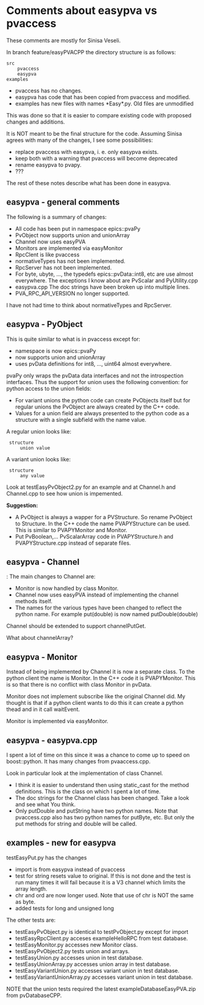 Comments about easypva vs pvaccess
=================================

These comments are mostly for Sinisa Veseli.

In branch feature/easyPVACPP the directory structure is as follows:

    src
        pvaccess
        easypva
    examples

* pvaccess has no changes.
* easypva has code that has been copied from pvaccess and modified.
* examples has new files with names \*Easy\*.py. Old files are unmodified

This was done so that it is easier to compare existing code with
proposed changes and additions.

It is NOT meant to be the final structure for the code.
Assuming Sinisa agrees with many of the changes, I see some possibilities:

* replace pvaccess with easypva, i. e. only easypva exists.
* keep both with a warning that pvaccess will become deprecated
* rename easypva to pvapy.
* ???

The rest of these notes describe what has been done in easypva.

easypva - general comments
-------

The following is a summary of changes:

* All code has been put in namespace epics::pvaPy
* PvObject now supports union and unionArray
* Channel now uses easyPVA
* Monitors are implemented via easyMonitor
* RpcClent is like pvaccess
* normativeTypes has not been implemented.
* RpcServer has not been implemented.
* For byte, ubyte, ..., the typedefs epics::pvData::int8, etc are use almost
everywhere.
The exceptions I know about are PvScalar and PyUtility.cpp
* easypva.cpp The doc strings have been broken up into multiple lines.
* PVA_RPC_API_VERSION no longer supported.

I have not had time to think about normativeTypes and RpcServer.


easypva - PyObject
------------------

This is quite similar to what is in pvaccess except for:

* namespace is now epics::pvaPy
* now supports union and unionArray
* uses pvData definitions for int8, ..., uint64 almost everywhere.

pvaPy only wraps the pvData data interfaces and not
the introspection interfaces.
Thus the support for union uses the following convention:
for python access to the union fields:

* For variant unions the python code can create PvObjects itself
but for regular unions the PvObject are always created by the C++ code.
* Values for a union field are always presented to the python code
as a structure with a single subfield with the name value.

A regular union looks like:

     structure
         union value
     
A variant union looks like:
     
     structure
         any value


Look at testEasyPvObject2.py for an example and at Channel.h and Channel.cpp
to see how union is impemented.

<b>Suggestion:</b>

* A PvObject is always a wapper for a PVStructure.
So rename PvObject to Structure.
In the C++ code the name PVAPYStructure can be used.
This is similar to PVAPYMonitor and Monitor.
* Put PvBoolean,... PvScalarArray code in PVAPYStructure.h and PVAPYStructure.cpp instead of separate files.

easypva - Channel
------------------
:
The main changes to Channel are:

* Monitor is now handled by class Monitor.
* Channel now uses easyPVA instead of implementing the channel methods itself.
* The names for the various types have been changed to reflect the python name.
For example put(double) is now named putDouble(double)

Channel should be extended to support channelPutGet.

What about channelArray?


easypva - Monitor
------------------


Instead of being implemented by Channel it is now a separate class.
To the python client the name is Monitor.
In the C++ code it is PVAPYMonitor.
This is so that there is no conflict with class Monitor in pvData.

Monitor does not implement subscribe like the original Channel did.
My thought is that if a python client wants to do this it
can create a python thead and in it call waitEvent.

Monitor is implemented via easyMonitor.

easypva - easypva.cpp
---------------------

I spent a lot of time on this since it was a chance to come up to speed on
boost::python.
It has many changes from pvaaccess.cpp.

Look in particular look at the implementation of class Channel.

* I think it is easier to understand
then using static_cast for the method definitions.
This is the class on which I spent a lot of time.
* The doc strings for the Channel class has been changed.
Take a look and see what You think.
* Only putDouble and putString  have two python names.
Note that pvaccess.cpp also has two python names for putByte, etc.
But only the put methods for string and double will be called.


examples - new for easypva
-------------------------

testEasyPut.py has the changes

* import is from easypva instead of pvaccess
* test for string resets value to original.
If this is not done and the test is run many times it will fail
because it is a V3 channel which limits the array length.
* chr and ord are now longer used. Note that use of chr is NOT the same as byte.
* added tests for long and unsigned long

The other tests are:

* testEasyPvObject.py is identical to testPvObject.py except for import
* testEasyRpcClient.py acceses exampleHelloRPC from test database.
* testEasyMonitor.py accesses new Monitor class.
* testEasyPvObject2.py tests union and arrays.
* testEasyUnion.py accesses union in test database.
* testEasyUnionArray.py accesses union array in test database.
* testEasyVariantUnion.py accesses variant union in test database.
* testEasyVariantUnionArray.py accesses variant union in test database.


NOTE that the union tests required the latest exampleDatabaseEasyPVA.zip
from pvDatabaseCPP.
